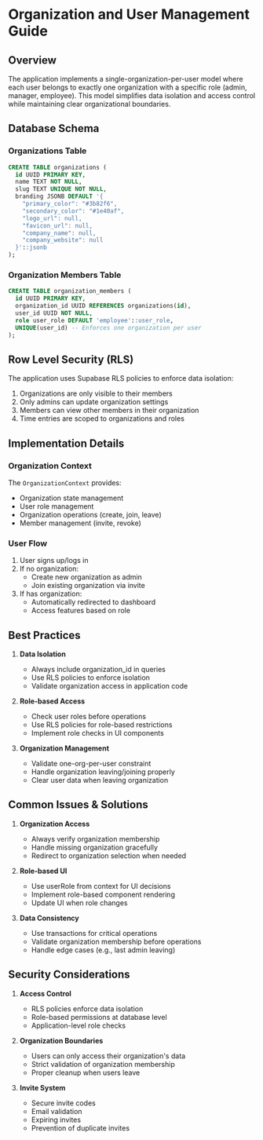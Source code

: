 # Organization and User Management Guide

## Overview
The application implements a single-organization-per-user model where each user belongs to exactly one organization with a specific role (admin, manager, employee). This model simplifies data isolation and access control while maintaining clear organizational boundaries.

## Database Schema

### Organizations Table
```sql
CREATE TABLE organizations (
  id UUID PRIMARY KEY,
  name TEXT NOT NULL,
  slug TEXT UNIQUE NOT NULL,
  branding JSONB DEFAULT '{
    "primary_color": "#3b82f6",
    "secondary_color": "#1e40af",
    "logo_url": null,
    "favicon_url": null,
    "company_name": null,
    "company_website": null
  }'::jsonb
);
```

### Organization Members Table
```sql
CREATE TABLE organization_members (
  id UUID PRIMARY KEY,
  organization_id UUID REFERENCES organizations(id),
  user_id UUID NOT NULL,
  role user_role DEFAULT 'employee'::user_role,
  UNIQUE(user_id) -- Enforces one organization per user
);
```

## Row Level Security (RLS)
The application uses Supabase RLS policies to enforce data isolation:

1. Organizations are only visible to their members
2. Only admins can update organization settings
3. Members can view other members in their organization
4. Time entries are scoped to organizations and roles

## Implementation Details

### Organization Context
The `OrganizationContext` provides:
- Organization state management
- User role management
- Organization operations (create, join, leave)
- Member management (invite, revoke)

### User Flow
1. User signs up/logs in
2. If no organization:
   - Create new organization as admin
   - Join existing organization via invite
3. If has organization:
   - Automatically redirected to dashboard
   - Access features based on role

## Best Practices

1. **Data Isolation**
   - Always include organization_id in queries
   - Use RLS policies to enforce isolation
   - Validate organization access in application code

2. **Role-based Access**
   - Check user roles before operations
   - Use RLS policies for role-based restrictions
   - Implement role checks in UI components

3. **Organization Management**
   - Validate one-org-per-user constraint
   - Handle organization leaving/joining properly
   - Clear user data when leaving organization

## Common Issues & Solutions

1. **Organization Access**
   - Always verify organization membership
   - Handle missing organization gracefully
   - Redirect to organization selection when needed

2. **Role-based UI**
   - Use userRole from context for UI decisions
   - Implement role-based component rendering
   - Update UI when role changes

3. **Data Consistency**
   - Use transactions for critical operations
   - Validate organization membership before operations
   - Handle edge cases (e.g., last admin leaving)

## Security Considerations

1. **Access Control**
   - RLS policies enforce data isolation
   - Role-based permissions at database level
   - Application-level role checks

2. **Organization Boundaries**
   - Users can only access their organization's data
   - Strict validation of organization membership
   - Proper cleanup when users leave

3. **Invite System**
   - Secure invite codes
   - Email validation
   - Expiring invites
   - Prevention of duplicate invites
